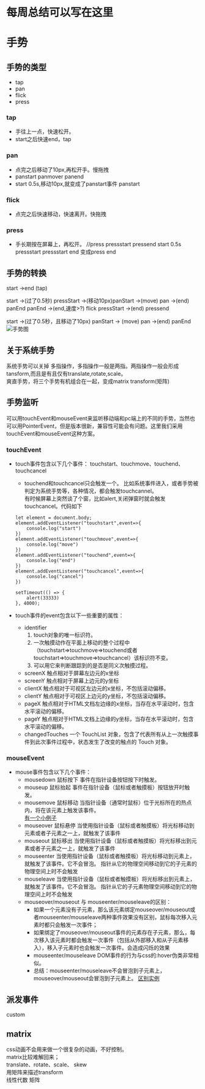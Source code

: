 # 每周总结可以写在这里

# 手势
## 手势的类型
- tap
- pan
- flick
- press
### tap
- 手往上一点，快速松开。  
- start之后快速end，tap
### pan
- 点完之后移动了10px,再松开手。慢拖拽
- panstart panmover panend
- start 0.5s,移动10px,就变成了panstart事件
panstart
### flick
- 点完之后快速移动，快速离开。快拖拽
### press
- 手长期按在屏幕上，再松开。
//press pressstart pressend
start 0.5s pressstart
pressstart end 变成press end
## 手势的转换
start ->end  (tap)

start ->(过了0.5秒) pressStart  ->(移动10px)panStart ->(move) pan ->(end) panEnd
panEnd ->(end,速度>?) flick
pressStart ->(end) pressend

start ->(过了0.5秒，且移动了10px) panStart -> (move) pan ->(end) panEnd
![手势图](./shoushitu.jpg)

## 关于系统手势
系统手势可以关掉
多指操作，多指操作一般是两指。两指操作一般会形成tansform,而且是有且仅有translate,rotate,scale。  
爽直手势，将三个手势有机组合在一起，变成matrix transform(矩阵)


## 手势监听
可以用touchEvent和mouseEvent来监听移动端和pc端上的不同的手势，当然也可以用PointerEvent，但是版本很新，兼容性可能会有问题。这里我们采用touchEvent和mouseEvent这种方案。
### touchEvent
- touch事件包含以下几个事件：
    touchstart、touchmove、touchend、touchcancel
    - touchend和touchcancel只会触发一个。
    比如系统事件进入，或者手势被判定为系统手势等，各种情况，都会触发touchcannel。  
    有时候屏幕上突然谈了个窗，比如alert,关闭弹窗时就会触发touchcancel。代码如下  
    ```
    let element = document.body;
    element.addEventListener("touchstart",event=>{
        console.log("start")
    })
    element.addEventListener("touchmove",event=>{
        console.log("move")
    })
    element.addEventListener("touchend",event=>{
        console.log("end")
    })
    element.addEventListener("touchcancel",event=>{
        console.log("cancel")
    })

    setTimeout(() => {
        alert(33333)
    }, 4000);
    ```

- touch事件的event包含以下一些重要的属性：
    - identifier
        1. touch对象的唯一标识符。
        2. 一次触摸动作在平面上移动的整个过程中（touchstart=>touchmove=>touchend或者touchstart=>touchmove=>touchcancel）该标识符不变。
        3. 可以用它来判断跟踪到的是否是同义次触摸过程。
    - screenX
        触点相对于屏幕左边元的x坐标
    - screenY
        触点相对于屏幕上边元的y坐标
    - clientX
        触点相对于可视区左边元的x坐标，不包括滚动偏移。
    - clientY
        触点相对于可视区上边元的y坐标，不包括滚动偏移。
    - pageX
        触点相对于HTML文档左边缘的x坐标，当存在水平滚动时，包含水平滚动的偏移。
    - pageY
        触点相对于HTML文档上边缘的y坐标，当存在水平滚动时，包含水平滚动的偏移。
    - changedTouches
        一个 TouchList 对象，包含了代表所有从上一次触摸事件到此次事件过程中，状态发生了改变的触点的 Touch 对象。
### mouseEvent
- mouse事件包含以下几个事件：
    - mousedown 鼠标按下
        事件在指针设备按钮按下时触发。
    - mouseup 鼠标抬起
        事件在指针设备（鼠标或者触摸板）按钮放开时触发。
    - mousemove 鼠标移动
        当指针设备（通常时鼠标）位于光标所在的热点内，将在该元素上触发该事件。  
        [有一个小例子](https://developer.mozilla.org/en-US/docs/Web/API/Element/mouseup_event)
    - mouseover 鼠标悬停
        当使用指针设备（鼠标或者触摸板）将光标移动到元素或者子元素之一上，就触发了该事件
    - mouseout 鼠标移出
        当使用指针设备（鼠标或者触摸板）将光标移出到元素或者子元素之一上，就触发了该事件
    - mouseenter
        当使用指针设备（鼠标或者触摸板）将光标移动到元素上，就触发了该事件。它不会冒泡。
        指针从它的物理空间移动到它的子元素的物理空间上时不会触发
    - mouseleave
        当使用指针设备（鼠标或者触摸板）将光标移出到元素上，就触发了该事件。它不会冒泡。
        指针从它的子元素物理空间移动到它的物理空间上时不会触发
    - mouseover/mouseout 与 mouseenter/mouseleave的区别：
        - 如果一个元素没有子元素，那么该元素绑定mouseover/mouseout或者mouseenter/mouseleave两种事件效果没有区别，鼠标每次移入元素时都只会触发一次事件；
        - 如果绑定了mouseover/mouseout事件的元素存在子元素，那么，每次移入该元素时都会触发一次事件（包括从外部移入和从子元素移入），移入子元素时也会触发一次事件。会造成闪烁的效果
        - mouseenter/mouseleave DOM事件的行为与css的:hover伪类非常相似。
        - 总结：mouseenter/mouseleave不会冒泡到子元素上，mouseover/mouseout会冒泡到子元素上。
        [区别实例](https://developer.mozilla.org/en-US/docs/Web/API/Element/mouseover_event)



## 派发事件
custom

## matrix
css动画不会用来做一个很复杂的动画，不好控制。  
matrix比较难解回来；  
translate、rotate、scale、 skew  
用矩阵来描述transform  
线性代数 矩阵  


